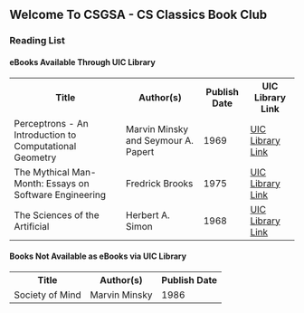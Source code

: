 ## Welcome To CSGSA - CS Classics Book Club

### Reading List
#### eBooks Available Through UIC Library
<table>
  <tr>
    <th>Title</th><th>Author(s)</th><th>Publish Date</th><th>UIC Library Link</th>
  </tr>
  <tr>
    <td>Perceptrons - An Introduction to Computational Geometry</td>
    <td>Marvin Minsky and Seymour A. Papert</td>
    <td>1969</td>
    <td><a href="https://bit.ly/2YrPHuu">UIC Library Link</a></td>
  </tr>
  <tr>
    <td>The Mythical Man-Month: Essays on Software Engineering</td>
    <td>Fredrick Brooks</td>
    <td>1975</td>
    <td><a href="https://bit.ly/3aWwC6r">UIC Library Link</a></td>
  </tr>
  <tr>
    <td>The Sciences of the Artificial</td>
    <td>Herbert A. Simon</td>
    <td>1968</td>
    <td><a href="https://bit.ly/2SmJRH1">UIC Library Link</a></td>
  </tr>  
</table>

#### Books Not Available as eBooks via UIC Library
<table>
  <tr><th>Title</th><th>Author(s)</th><th>Publish Date</th></tr>
  <tr>
    <td>Society of Mind</td>
    <td>Marvin Minsky</td>
    <td>1986</td>
  </tr>
</table>
